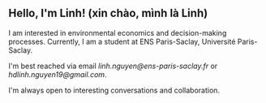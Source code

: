 ## Hello, I'm Linh! (xin chào, mình là Linh)

I am interested in environmental economics and decision-making processes. Currently, I am a student at ENS Paris-Saclay, Université Paris-Saclay.

I'm best reached via email _linh.nguyen@ens-paris-saclay.fr_ or _hdlinh.nguyen19@gmail.com_.

I'm always open to interesting conversations and collaboration.


